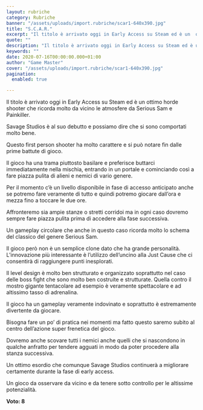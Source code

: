 ```yaml
---
layout: rubriche
category: Rubriche
banner: "/assets/uploads/import.rubriche/scar1-640x390.jpg"
title: "S.C.A.R."
excerpt: "Il titolo è arrivato oggi in Early Access su Steam ed è un  ottimo horde shooter che ricorda molto da vicino le atmosfere da Serious Sam e Painkiller. Savage Studios è al suo debutto e possiamo dire che si sono comportati molto bene. Questo first person shooter ha molto carattere e si può notare fin [&hellip"
quote: ""
description: "Il titolo è arrivato oggi in Early Access su Steam ed è un  ottimo horde shooter che ricorda molto da vicino le atmosfere da Serious Sam e Painkiller. Savage Studios è al suo debutto e possiamo dire che si sono comportati molto bene. Questo first person shooter ha molto carattere e si può notare fin [&hellip"
keywords: ""
date: 2020-07-16T00:00:00.000+01:00
author: "Game Master"
cover: "/assets/uploads/import.rubriche/scar1-640x390.jpg"
pagination:
  enabled: true

---
```


Il titolo è arrivato oggi in Early Access su Steam ed è un ottimo horde shooter che ricorda molto da vicino le atmosfere da Serious Sam e Painkiller.

Savage Studios è al suo debutto e possiamo dire che si sono comportati molto bene.

Questo first person shooter ha molto carattere e si può notare fin dalle prime battute di gioco.

Il gioco ha una trama piuttosto basilare e preferisce buttarci immediatamente nella mischia, entrando in un portale e cominciando così a fare piazza pulita di alieni e nemici di vario genere.

Per il momento c’è un livello disponibile in fase di accesso anticipato anche se potremo fare veramente di tutto e quindi potremo giocare dall’ora e mezza fino a toccare le due ore.

Affronteremo sia ampie stanze o stretti corridoi ma in ogni caso dovremo sempre fare piazza pulita prima di accedere alla fase successiva.

Un gameplay circolare che anche in questo caso ricorda molto lo schema del classico del genere Serious Sam.

Il gioco però non è un semplice clone dato che ha grande personalità. L’innovazione più interessante è l’utilizzo dell’uncino alla Just Cause che ci consentirà di raggiungere punti inesplorati.

Il level design è molto ben strutturato e organizzato soprattutto nel caso delle boss fight che sono molto ben costruite e strutturate. Quella contro il mostro gigante tentacolare ad esempio è veramente spettacolare e ad altissimo tasso di adrenalina.

Il gioco ha un gameplay veramente indovinato e soprattutto è estremamente divertente da giocare.

Bisogna fare un po’ di pratica nei momenti ma fatto questo saremo subito al centro dell’azione super frenetica del gioco.

Dovremo anche scovare tutti i nemici anche quelli che si nascondono in qualche anfratto per tendere agguati in modo da poter procedere alla stanza successiva.

Un ottimo esordio che comunque Savage Studios continuerà a migliorare certamente durante la fase di early access.

Un gioco da osservare da vicino e da tenere sotto controllo per le altissime potenzialità.

**Voto: 8**